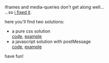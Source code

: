 iframes and media-queries don't get along well...  
...so [i fixed it](https://github.com/cdeath/same-breakpoint-iframes/).

here you'll find two solutions:

- a pure css solution  
  [code](https://github.com/cdeath/same-breakpoint-iframes/tree/main/pure-css), [example](https://cdeath.github.io/same-breakpoint-iframes/pure-css)
- a javascript solution with postMessage  
  [code](https://github.com/cdeath/same-breakpoint-iframes/tree/main/javascript-postmessage), [example](https://cdeath.github.io/same-breakpoint-iframes/javascript-postmessage)

have fun!
